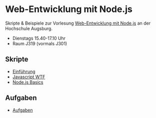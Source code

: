 # Web-Entwicklung mit Node.js

Skripte & Beispiele zur Vorlesung [Web-Entwicklung mit Node.js](http://www.hs-augsburg.de/fakultaet/informatik/studium/wahlpflichtveranstaltung/web_entwicklung/index.html) an der Hochschule Augsburg. 

- Dienstags 15.40-17.10 Uhr 
- Raum J319 (vormals J301)

## Skripte

- [Einführung](http://hsa-nodejs-workshop.github.io/nodejs-workshop/lectures/einfuehrung)
- [Javascript WTF](http://hsa-nodejs-workshop.github.io/nodejs-workshop/lectures/javascript-wtf)
- [Node.js Basics](http://hsa-nodejs-workshop.github.io/nodejs-workshop/lectures/nodejs-basics)

## Aufgaben

- [Aufgaben](https://github.com/hsa-nodejs-workshop/aufgaben)
